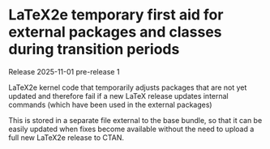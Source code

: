 # LaTeX2e temporary first aid for external packages and classes during transition periods

Release 2025-11-01 pre-release 1

LaTeX2e kernel code that temporarily adjusts packages that are not yet
updated and therefore fail if a new LaTeX release updates internal
commands (which have been used in the external packages)

This is stored in a separate file external to the base bundle, so that
it can be easily updated when fixes become available without the need
to upload a full new LaTeX2e release to CTAN.
